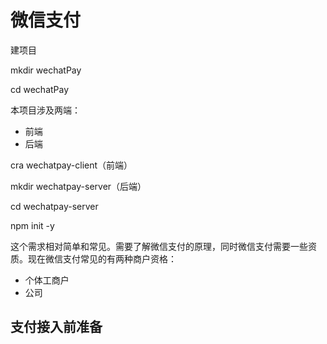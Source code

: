 # 微信支付

建项目

mkdir wechatPay

cd wechatPay



本项目涉及两端：

- 前端
- 后端



cra wechatpay-client（前端）







mkdir wechatpay-server（后端）

cd wechatpay-server

npm init -y 







这个需求相对简单和常见。需要了解微信支付的原理，同时微信支付需要一些资质。现在微信支付常见的有两种商户资格：

- 个体工商户
- 公司



## 支付接入前准备














































